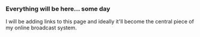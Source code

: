 ### Everything will be here... some day

I will be adding links to this page and ideally it'll become the central piece of my online broadcast system.
